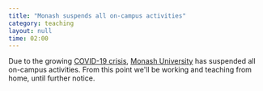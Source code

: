 ```yaml
---
title: "Monash suspends all on-campus activities"
category: teaching
layout: null
time: 02:00
---
```

<!-- header generated from blosxom format post; make_header.pl 23.1.2022 -->
<p>
Due to the growing 
<a href="https://www.abc.net.au/news/2020-03-22/coronavirus-lockdown-what-it-means/12079242">COVID-19 crisis</a>, 
<a href="http://monash.edu">Monash University</a> has suspended all
on-campus activities. From this point we'll be working and teaching from 
home, until further notice.
